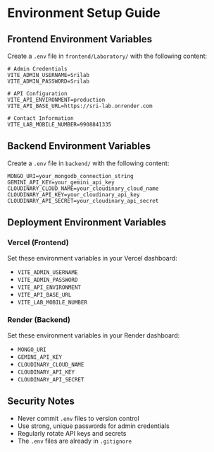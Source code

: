 # Environment Setup Guide

## Frontend Environment Variables

Create a `.env` file in `frontend/Laboratory/` with the following content:

```env
# Admin Credentials
VITE_ADMIN_USERNAME=Srilab
VITE_ADMIN_PASSWORD=Srilab

# API Configuration
VITE_API_ENVIRONMENT=production
VITE_API_BASE_URL=https://sri-lab.onrender.com

# Contact Information
VITE_LAB_MOBILE_NUMBER=9908841335
```

## Backend Environment Variables

Create a `.env` file in `backend/` with the following content:

```env
MONGO_URI=your_mongodb_connection_string
GEMINI_API_KEY=your_gemini_api_key
CLOUDINARY_CLOUD_NAME=your_cloudinary_cloud_name
CLOUDINARY_API_KEY=your_cloudinary_api_key
CLOUDINARY_API_SECRET=your_cloudinary_api_secret
```

## Deployment Environment Variables

### Vercel (Frontend)
Set these environment variables in your Vercel dashboard:
- `VITE_ADMIN_USERNAME`
- `VITE_ADMIN_PASSWORD`
- `VITE_API_ENVIRONMENT`
- `VITE_API_BASE_URL`
- `VITE_LAB_MOBILE_NUMBER`

### Render (Backend)
Set these environment variables in your Render dashboard:
- `MONGO_URI`
- `GEMINI_API_KEY`
- `CLOUDINARY_CLOUD_NAME`
- `CLOUDINARY_API_KEY`
- `CLOUDINARY_API_SECRET`

## Security Notes
- Never commit `.env` files to version control
- Use strong, unique passwords for admin credentials
- Regularly rotate API keys and secrets
- The `.env` files are already in `.gitignore` 